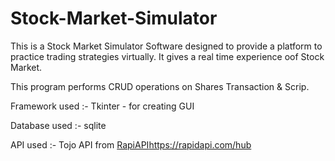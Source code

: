 # Stock-Market-Simulator
This is a Stock Market Simulator Software designed to provide a platform to practice trading strategies virtually. It gives a real time experience oof Stock Market.

This program performs CRUD operations on Shares Transaction & Scrip.

Framework used :-
Tkinter - for creating GUI

Database used :-
sqlite

API used :-
Tojo API from [RapiAPI](https://rapidapi.com/hub)https://rapidapi.com/hub
